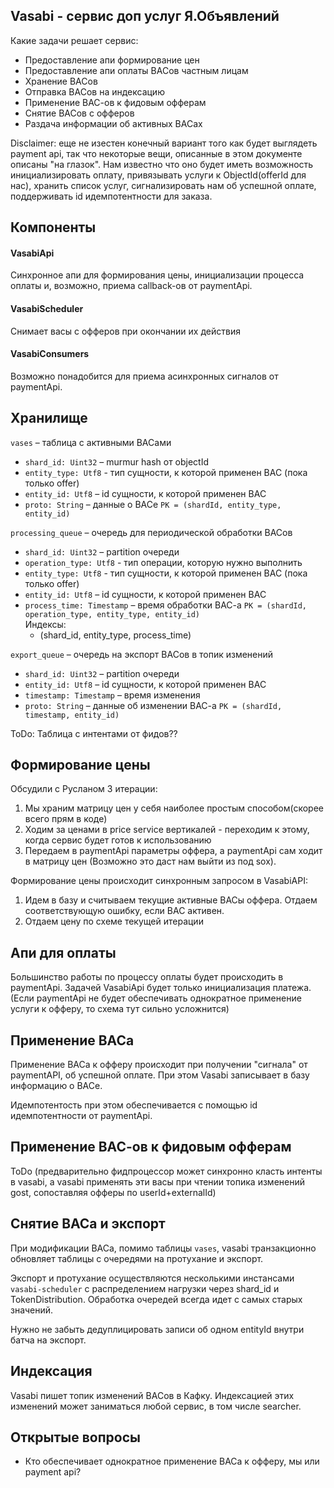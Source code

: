 ## Vasabi - сервис доп услуг Я.Объявлений

Какие задачи решает сервис:
- Предоставление апи формирование цен
- Предоставление апи оплаты ВАСов частным лицам
- Хранение ВАСов
- Отправка ВАСов на индексацию
- Применение ВАС-ов к фидовым офферам
- Снятие ВАСов с офферов
- Раздача информации об активных ВАСах

Disclaimer: еще не изестен конечный вариант того как будет выглядеть payment api, так что некоторые вещи, описанные в этом
документе описаны "на глазок". Нам известно что оно будет иметь возможность инициализировать оплату, привязывать услуги к 
ObjectId(offerId для нас), хранить список услуг, сигнализировать нам об успешной оплате, поддерживать id идемпотентности для
заказа.

## Компоненты

#### VasabiApi
Синхронное апи для формирования цены, инициализации процесса оплаты и, возможно, приема callback-ов от paymentApi.

#### VasabiScheduler
Снимает васы с офферов при окончании их действия

#### VasabiConsumers
Возможно понадобится для приема асинхронных сигналов от paymentApi.

## Хранилище

`vases` – таблица с активными ВАСами
- `shard_id: Uint32` – murmur hash от objectId
- `entity_type: Utf8` - тип сущности, к которой применен ВАС (пока только offer)
- `entity_id: Utf8` – id сущности, к которой применен ВАС
- `proto: String` – данные о ВАСе
`PK = (shardId, entity_type, entity_id)`<br>

`processing_queue` – очередь для периодической обработки ВАСов
- `shard_id: Uint32` – partition очереди
- `operation_type: Utf8` - тип операции, которую нужно выполнить
- `entity_type: Utf8` - тип сущности, к которой применен ВАС (пока только offer)
- `entity_id: Utf8` – id сущности, к которой применен ВАС
- `process_time: Timestamp` – время обработки ВАС-а
`PK = (shardId, operation_type, entity_type, entity_id)`<br>
    Индексы:
    - (shard_id, entity_type, process_time)

`export_queue` – очередь на экспорт ВАСов в топик изменений
- `shard_id: Uint32` – partition очереди
- `entity_id: Utf8` – id сущности, к которой применен ВАС
- `timestamp: Timestamp` – время изменения
- `proto: String` – данные об изменении ВАС-а
`PK = (shardId, timestamp, entity_id)`<br>

ToDo: Таблица с интентами от фидов??

## Формирование цены
Обсудили с Русланом 3 итерации:
1. Мы храним матрицу цен у себя наиболее простым способом(скорее всего прям в коде)
2. Ходим за ценами в price service вертикалей - переходим к этому, когда сервис будет готов к использованию
3. Передаем в paymentApi параметры оффера, а paymentApi сам ходит в матрицу цен (Возможно это даст нам выйти из под sox).

Формирование цены происходит синхронным запросом в VasabiAPI:
1. Идем в базу и считываем текущие активные ВАСы оффера. Отдаем соответствующую ошибку, если ВАС активен.
2. Отдаем цену по схеме текущей итерации

## Апи для оплаты

Большинство работы по процессу оплаты будет происходить в paymentApi.
Задачей VasabiApi будет только инициализация платежа.
(Если paymentApi не будет обеспечивать однократное применение услуги к офферу, то схема тут сильно усложнится)

## Применение ВАСа

Применение ВАСа к офферу происходит при получении "сигнала" от paymentAPI, об успешной оплате.
При этом Vasabi записывает в базу информацию о ВАСе.

Идемпотентость при этом обеспечивается с помощью id идемпотентности от paymentApi. 

## Применение ВАС-ов к фидовым офферам

ToDo (предварительно фидпроцессор может синхронно класть интенты в vasabi, а vasabi применять эти васы при чтении топика изменений gost,
сопоставляя офферы по userId+externalId)

## Снятие ВАСа и экспорт

При модификации ВАСа, помимо таблицы `vases`, vasabi транзакционно обновляет таблицы с очередями на протухание и экспорт.

Экспорт и протухание осуществляются несколькими инстансами `vasabi-scheduler` с распределением нагрузки через shard_id и 
TokenDistribution. Обработка очередей всегда идет с самых старых значений.

Нужно не забыть дедуплицировать записи об одном entityId внутри батча на экспорт.


## Индексация

Vasabi пишет топик изменений ВАСов в Кафку. Индексацией этих изменений может заниматься любой сервис, в том числе searcher.

## Открытые вопросы

- Кто обеспечивает однократное применение ВАСа к офферу, мы или payment api?
